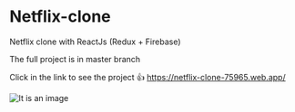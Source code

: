 # Netflix-clone
Netflix clone with ReactJs (Redux + Firebase) 

The full project is in master branch

Click in the link to see the project :+1: https://netflix-clone-75965.web.app/

![It is an image](https://github.com/NzolaKiampava/Netflix-clone/blob/master/src/Opera%20Instant%C3%A2neo_2022-07-31_002525_localhost.png)

